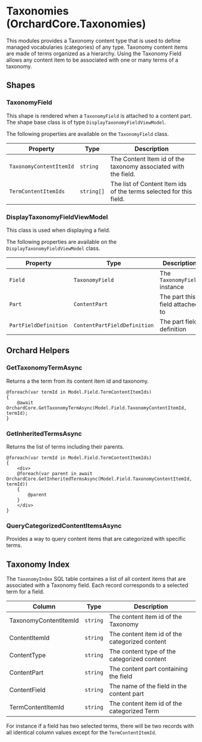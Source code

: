 # Taxonomies (OrchardCore.Taxonomies)

This modules provides a Taxonomy content type that is used to define managed vocabularies (categories) of any type.
Taxonomy content items are made of terms organized as a hierarchy. Using the Taxonomy Field allows any content item
to be associated with one or many terms of a taxonomy.

## Shapes

### TaxonomyField

This shape is rendered when a `TaxonomyField` is attached to a content part.
The shape base class is of type `DisplayTaxonomyFieldViewModel`.

The following properties are available on the `TaxonomyField` class.

| Property | Type | Description |
| --------- | ---- |------------ |
| `TaxonomyContentItemId` | `string` | The Content Item id of the taxonomy associated with the field. |
| `TermContentItemIds` | `string[]` | The list of Content Item ids of the terms selected for this field. |

### DisplayTaxonomyFieldViewModel

This class is used when displaying a field.

The following properties are available on the `DisplayTaxonomyFieldViewModel` class.

| Property | Type | Description |
| --------- | ---- |------------ |
| `Field` | `TaxonomyField` | The `TaxonomyField` instance|
| `Part` | `ContentPart` | The part this field attached to |
| `PartFieldDefinition` | `ContentPartFieldDefinition` | The part field definition |

## Orchard Helpers

### GetTaxonomyTermAsync

Returns a the term from its content item id and taxonomy.

```
@foreach(var termId in Model.Field.TermContentItemIds)
{
    @await OrchardCore.GetTaxonomyTermAsync(Model.Field.TaxonomyContentItemId, termId);
}
```

### GetInheritedTermsAsync

Returns the list of terms including their parents.

```
@foreach(var termId in Model.Field.TermContentItemIds)
{
    <div>
    @foreach(var parent in await OrchardCore.GetInheritedTermsAsync(Model.Field.TaxonomyContentItemId, termId))
    {
        @parent
    }    
    </div>
}
```

### QueryCategorizedContentItemsAsync

Provides a way to query content items that are categorized with specific terms.

## Taxonomy Index

The `TaxonomyIndex` SQL table containes a list of all content items that are associated 
with a Taxonomy field. Each record corresponds to a selected term for a field.

| Column | Type | Description |
| --------- | ---- |------------ |
| TaxonomyContentItemId | `string` | The content item id of the Taxonomy |
| ContentItemId | `string` | The content item id of the categorized content |
| ContentType | `string` | The content type of the categorized content |
| ContentPart | `string` | The content part containing the field |
| ContentField | `string` | The name of the field in the content part |
| TermContentItemId | `string` | The content item id of the categorized Term |

For instance if a field has two selected terms, there will be two records with all 
identical column values except for the `TermContentItemId`.